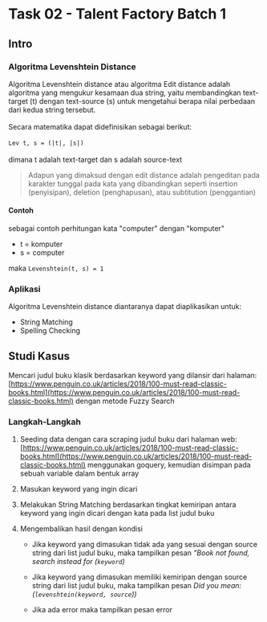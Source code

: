 # Task 02 - Talent Factory Batch 1

## Intro

### Algoritma Levenshtein Distance

Algoritma Levenshtein distance atau algoritma Edit distance adalah algoritma yang mengukur kesamaan dua string, yaitu membandingkan text-target (t) dengan text-source (s) untuk mengetahui berapa nilai perbedaan dari kedua string tersebut.\
\
Secara matematika dapat didefinisikan sebagai berikut: \
\
`Lev t, s = (|t|, |s|)`\
\
dimana t adalah text-target dan s adalah source-text

> Adapun yang dimaksud dengan edit distance adalah pengeditan pada karakter tunggal pada kata yang dibandingkan seperti insertion (penyisipan), deletion (penghapusan), atau subtitution (penggantian)

#### Contoh

sebagai contoh perhitungan kata "computer" dengan "komputer"

* t = komputer
* s = computer

maka `Levenshtein(t, s) = 1`

### Aplikasi

Algoritma Levenshtein distance diantaranya dapat diaplikasikan untuk:

* String Matching
* Spelling Checking

## Studi Kasus

Mencari judul buku klasik berdasarkan keyword yang dilansir dari halaman: [https://www.penguin.co.uk/articles/2018/100-must-read-classic-books.html](https://www.penguin.co.uk/articles/2018/100-must-read-classic-books.html) dengan metode Fuzzy Search

### Langkah-Langkah

1. Seeding data dengan cara scraping judul buku dari halaman web: [https://www.penguin.co.uk/articles/2018/100-must-read-classic-books.html](https://www.penguin.co.uk/articles/2018/100-must-read-classic-books.html) menggunakan goquery, kemudian disimpan pada sebuah variable dalam bentuk array

2. Masukan keyword yang ingin dicari

3. Melakukan String Matching berdasarkan tingkat kemiripan antara keyword yang ingin dicari dengan kata pada list judul buku

4. Mengembalikan hasil dengan kondisi

    * Jika keyword yang dimasukan tidak ada yang sesuai dengan source string dari list judul buku, maka tampilkan pesan *"Book not found, search instead for (`keyword`)*

    * Jika keyword yang dimasukan memiliki kemiripan dengan source string dari list judul buku, maka tampilkan pesan *Did you mean: (`levenshtein(keyword, source`))*
    
    * Jika ada error maka tampilkan pesan error
